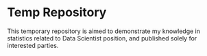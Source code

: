 # Temp Repository
This temporary repository is aimed to demonstrate my knowledge in statistics related to Data Scientist position, and published solely for interested parties.

